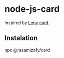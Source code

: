 # node-js-card
Inspired by [Leny card](https://github.com/leny/npxcard).

## Instalation
npx @rasamizafy/card